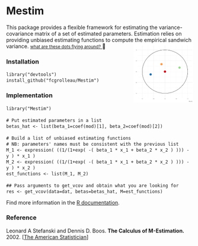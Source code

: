 # Mestim
This package provides a flexible framework for estimating the variance-covariance matrix of a set of estimated parameters.
Estimation relies on providing unbiased estimating functions to compute the empirical sandwich variance.
<a href="https://www.tandfonline.com/doi/abs/10.1198/000313002753631330">
<img src="figures/minimal.gif" align="right" alt="" width="160" /><small>what are these dots flying around?</small> </a> 
:monkey:

### Installation
```
library("devtools")
install_github("fcgrolleau/Mestim")
```

### Implementation
```
library("Mestim")

# Put estimated parameters in a list
betas_hat <- list(beta_1=coef(mod)[1], beta_2=coef(mod)[2])

# Build a list of unbiased estimating functions
# NB: parameters' names must be consistent with the previous list
M_1 <- expression( ((1/(1+exp( -( beta_1 * x_1 + beta_2 * x_2 ) ))) - y ) * x_1 )
M_2 <- expression( ((1/(1+exp( -( beta_1 * x_1 + beta_2 * x_2 ) ))) - y ) * x_2 )
est_functions <- list(M_1, M_2)

## Pass arguments to get_vcov and obtain what you are looking for
res <- get_vcov(data=dat, betas=betas_hat, M=est_functions)
```
Find more information in the <a href="https://github.com/fcgrolleau/Mestim/blob/master/man/doc.Rd"> R documentation</a>.

### Reference
Leonard A Stefanski and Dennis D. Boos.
<b>The Calculus of M-Estimation.</b>
2002.
[<a href="https://www.tandfonline.com/doi/abs/10.1198/000313002753631330">The American Statistician</a>]